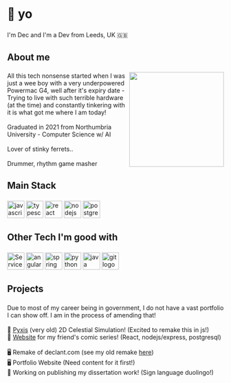 <h1 align="left">👋 yo</h1>

###

<p align="left">I'm Dec and I'm a Dev from Leeds, UK 🇬🇧</p>

###

<h2 align="left">About me</h2>

###

<img align="right" height="220" src="https://lh3.googleusercontent.com/d/1JeytEPikZFjHUdFTnyB5A-RuLZk9jYZg"  />

###

<p align="left">All this tech nonsense started when I was just a wee boy with a very underpowered Powermac G4, well after it's expiry date - Trying to live with such terrible hardware (at the time) and constantly tinkering with it is what got me where I am today! <br><br>Graduated in 2021 from Northumbria University - Computer Science w/ AI <br><br>Lover of stinky ferrets..<br><br>Drummer, rhythm game masher</p>

###

<h2 align="left">Main Stack</h2>

###
<!-- The hacky mess to get images to show without showing underlines next to it AND have correct height lmao -->

[<img src="https://cdn.jsdelivr.net/gh/devicons/devicon/icons/javascript/javascript-original.svg" height="40" alt="javascript logo" />](https://developer.mozilla.org/en-US/docs/Web/JavaScript)
[<img src="https://cdn.jsdelivr.net/gh/devicons/devicon/icons/typescript/typescript-original.svg" height="40" alt="typescript logo" />](https://www.typescriptlang.org/)
[<img src="https://cdn.jsdelivr.net/gh/devicons/devicon/icons/react/react-original.svg" height="40" alt="react logo" />](https://react.dev/)
[<img src="https://cdn.jsdelivr.net/gh/devicons/devicon/icons/nodejs/nodejs-plain-wordmark.svg" height="40" alt="nodejs logo" />](https://nodejs.org/en)
[<img src="https://cdn.jsdelivr.net/gh/devicons/devicon/icons/postgresql/postgresql-original.svg" height="40" alt="postgresql logo" />](https://www.postgresql.org/)


###

<h2 align="left">Other Tech I'm good with</h2>

###

[<img src="https://lh3.googleusercontent.com/d/1PcCGDXbtPfAMH7-GfhxDID7WW3WDCjhl" height="40" alt="ServiceNow logo" />](https://www.servicenow.com/)
[<img src="https://cdn.jsdelivr.net/gh/devicons/devicon/icons/angularjs/angularjs-original.svg" height="40" alt="angularjs logo" />](https://angularjs.org/)
[<img src="https://cdn.jsdelivr.net/gh/devicons/devicon/icons/spring/spring-original.svg" height="40" alt="spring logo" />](https://spring.io/)
[<img src="https://cdn.jsdelivr.net/gh/devicons/devicon/icons/python/python-original.svg" height="40" alt="python logo" />](https://www.python.org/)
[<img src="https://cdn.jsdelivr.net/gh/devicons/devicon/icons/java/java-original.svg" height="40" alt="java logo" />](https://www.java.com/en)
[<img src="https://cdn.jsdelivr.net/gh/devicons/devicon/icons/git/git-original.svg" height="40" alt="git logo" />](https://git-scm.com/)

###

<h2 align="left">Projects</h4>

###

<p align="left">Due to most of my career being in government, I do not have a vast portfolio I can show off. I am in the process of amending that!<br><br>🌌 <a href=https://github.com/slinkyshark/PYxis>Pyxis</a> (very old) 2D Celestial Simulation! (Excited to remake this in js!)<br>📖 <a href=https://blacklighthill.com/>Website</a> for my friend's comic series! (React, nodejs/express, postgresql)<br><br>🖥️ Remake of declant.com (see my old remake <a href=https://imgur.com/a/IKFekzy>here</a>)<br>🖥️ Portfolio Website (Need content for it first!) <br>📜 Working on publishing my dissertation work! (Sign language duolingo!)</p>

###
